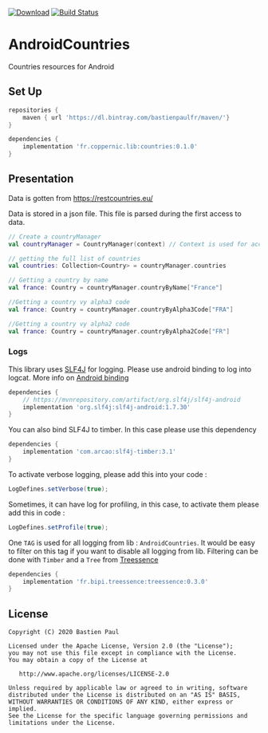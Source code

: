 [![Download](https://api.bintray.com/packages/coppernic/maven/AndroidCountries/images/download.svg)](https://bintray.com/coppernic/maven/AndroidCountries/_latestVersion)
[![Build Status](https://travis-ci.org/Coppernic/AndroidCountries.svg?branch=master)](https://travis-ci.org/Coppernic/AndroidCountries)

# AndroidCountries

Countries resources for Android

## Set Up


```groovy
repositories {
    maven { url 'https://dl.bintray.com/bastienpaulfr/maven/'}
}

dependencies {
    implementation 'fr.coppernic.lib:countries:0.1.0'
}
```

## Presentation

Data is gotten from https://restcountries.eu/

Data is stored in a json file. This file is parsed during the first access to data.

```kotlin
// Create a countryManager
val countryManager = CountryManager(context) // Context is used for accessing to raw resource where json file is stored.

// getting the full list of countries
val countries: Collection<Country> = countryManager.countries

// Getting a country by name
val france: Country = countryManager.countryByName["France"]

//Getting a country vy alpha3 code
val france: Country = countryManager.countryByAlpha3Code["FRA"]

//Getting a country vy alpha2 code
val france: Country = countryManager.countryByAlpha2Code["FR"]

```

### Logs

This library uses [SLF4J](http://www.slf4j.org/) for logging. Please use android binding to
log into logcat. More info on [Android binding](http://www.slf4j.org/android/)

```groovy
dependencies {
    // https://mvnrepository.com/artifact/org.slf4j/slf4j-android
    implementation 'org.slf4j:slf4j-android:1.7.30'
}
```

You can also bind SLF4J to timber. In this case please use this dependency

```groovy
dependencies {
    implementation 'com.arcao:slf4j-timber:3.1'
}
```

To activate verbose logging, please add this into your code :

```java
LogDefines.setVerbose(true);
```

Sometimes, it can have log for profiling, in this case, to activate them please add
this in code :

```java
LogDefines.setProfile(true);
```

One `TAG` is used for all logging from lib : `AndroidCountries`. It would be easy to filter on this tag if you
want to disable all logging from lib. Filtering can be done with `Timber` and a `Tree`
from [Treessence](https://github.com/bastienpaulfr/Treessence)


```groovy
dependencies {
    implementation 'fr.bipi.treessence:treessence:0.3.0'
}
```

## License

    Copyright (C) 2020 Bastien Paul

    Licensed under the Apache License, Version 2.0 (the "License");
    you may not use this file except in compliance with the License.
    You may obtain a copy of the License at

       http://www.apache.org/licenses/LICENSE-2.0

    Unless required by applicable law or agreed to in writing, software
    distributed under the License is distributed on an "AS IS" BASIS,
    WITHOUT WARRANTIES OR CONDITIONS OF ANY KIND, either express or implied.
    See the License for the specific language governing permissions and
    limitations under the License.


